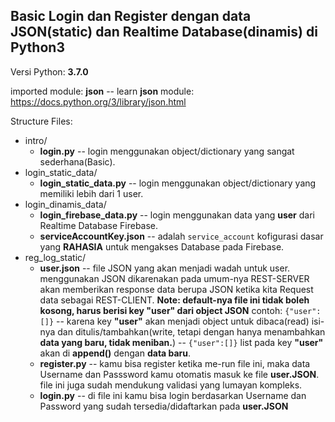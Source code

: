 ## Basic Login dan Register dengan data JSON(static) dan Realtime Database(dinamis) di Python3

Versi Python: **3.7.0**

imported module: **json** -- learn **json** module: https://docs.python.org/3/library/json.html

Structure Files:

- intro/
  - **login.py** -- login menggunakan object/dictionary yang sangat sederhana(Basic).
- login_static_data/
  - **login_static_data.py** -- login menggunakan object/dictionary yang memiliki lebih dari 1 user.
- login_dinamis_data/
  - **login_firebase_data.py** -- login menggunakan data yang **user** dari Realtime Database Firebase.
  - **serviceAccountKey.json** -- adalah `service_account` kofigurasi dasar yang **RAHASIA** untuk mengakses Database pada Firebase.
- reg_log_static/
  - **user.json** -- file JSON yang akan menjadi wadah untuk user. menggunakan JSON dikarenakan pada umum-nya REST-SERVER akan memberikan response data berupa JSON ketika kita Request data sebagai REST-CLIENT. **Note: default-nya file ini tidak boleh kosong, harus berisi key "user" dari object JSON** contoh: `{"user":[]}` -- karena key **"user"** akan menjadi object untuk dibaca(read) isi-nya dan ditulis/tambahkan(write, tetapi dengan hanya menambahkan **data yang baru, tidak meniban.**) -- `{"user":[]}` list pada key **"user"** akan di **append()** dengan **data baru**.
  - **register.py** -- kamu bisa register ketika me-run file ini, maka data Username dan Passsword kamu otomatis masuk ke file **user.JSON**. file ini juga sudah mendukung validasi yang lumayan kompleks.
  - **login.py** -- di file ini kamu bisa login berdasarkan Username dan Password yang sudah tersedia/didaftarkan pada **user.JSON**
